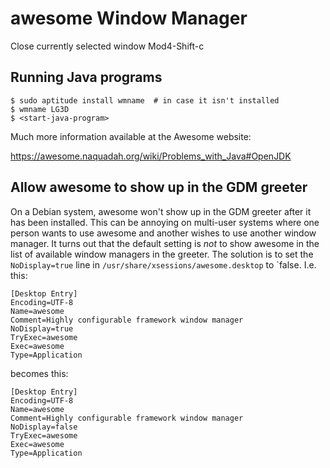 # awesome Window Manager

Close currently selected window
    Mod4-Shift-c

## Running Java programs

    $ sudo aptitude install wmname  # in case it isn't installed
    $ wmname LG3D
    $ <start-java-program>

Much more information available at the Awesome website:

https://awesome.naquadah.org/wiki/Problems_with_Java#OpenJDK

## Allow awesome to show up in the GDM greeter

On a Debian system, awesome won't show up in the GDM greeter after it has
been installed.  This can be annoying on multi-user systems where one person
wants to use awesome and another wishes to use another window manager.  It
turns out that the default setting is *not* to show awesome in the list of
available window managers in the greeter.  The solution is to set the
`NoDisplay=true` line in `/usr/share/xsessions/awesome.desktop` to `false.
I.e. this:

    [Desktop Entry]
    Encoding=UTF-8
    Name=awesome
    Comment=Highly configurable framework window manager
    NoDisplay=true
    TryExec=awesome
    Exec=awesome
    Type=Application

becomes this:

    [Desktop Entry]
    Encoding=UTF-8
    Name=awesome
    Comment=Highly configurable framework window manager
    NoDisplay=false
    TryExec=awesome
    Exec=awesome
    Type=Application
